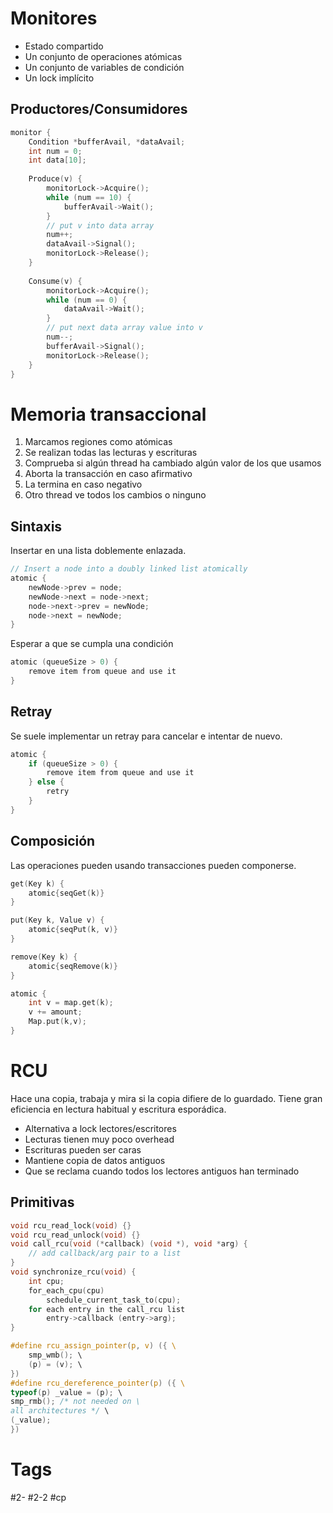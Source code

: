# Monitores
- Estado compartido
- Un conjunto de operaciones atómicas
- Un conjunto de variables de condición
- Un lock implícito

## Productores/Consumidores
```C
monitor {  
	Condition *bufferAvail, *dataAvail;  
	int num = 0;  
	int data[10];  
	
	Produce(v) {  
		monitorLock->Acquire();
		while (num == 10) {  
			bufferAvail->Wait();  
		}  
		// put v into data array  
		num++;  
		dataAvail->Signal();  
		monitorLock->Release();
	}
	
	Consume(v) {
		monitorLock->Acquire();
		while (num == 0) {  
			dataAvail->Wait();  
		}  
		// put next data array value into v  
		num--;  
		bufferAvail->Signal();  
		monitorLock->Release();
	}  
}
```
# Memoria transaccional
1. Marcamos regiones como atómicas  
2. Se realizan todas las lecturas y escrituras  
3. Comprueba si algún thread ha cambiado algún valor de los que usamos  
4. Aborta la transacción en caso afirmativo  
5. La termina en caso negativo  
6. Otro thread ve todos los cambios o ninguno

## Sintaxis
Insertar en una lista doblemente enlazada.
```C
// Insert a node into a doubly linked list atomically  
atomic {  
	newNode->prev = node;  
	newNode->next = node->next;  
	node->next->prev = newNode;  
	node->next = newNode;  
}
```
Esperar a que se cumpla una condición
```C
atomic (queueSize > 0) {  
	remove item from queue and use it  
}
```
## Retray
Se suele implementar un retray para cancelar e intentar de nuevo.
```C
atomic {  
	if (queueSize > 0) {  
		remove item from queue and use it  
	} else {  
		retry  
	}  
}
```
## Composición
Las operaciones pueden usando transacciones pueden componerse.
```C
get(Key k) {  
	atomic{seqGet(k)}  
}  

put(Key k, Value v) {  
	atomic{seqPut(k, v)}  
}  

remove(Key k) {  
	atomic{seqRemove(k)}  
}  

atomic {
	int v = map.get(k);  
	v += amount;  
	Map.put(k,v);
}
```
# RCU
Hace una copia, trabaja y mira si la copia difiere de lo guardado. Tiene gran eficiencia en lectura habitual y escritura esporádica.
- Alternativa a lock lectores/escritores 
- Lecturas tienen muy poco overhead  
- Escrituras pueden ser caras  
- Mantiene copia de datos antiguos  
- Que se reclama cuando todos los lectores antiguos han terminado

## Primitivas
```C
void rcu_read_lock(void) {}  
void rcu_read_unlock(void) {}  
void call_rcu(void (*callback) (void *), void *arg) {  
	// add callback/arg pair to a list  
}  
void synchronize_rcu(void) {  
	int cpu;  
	for_each_cpu(cpu)  
		schedule_current_task_to(cpu);  
	for each entry in the call_rcu list  
		entry->callback (entry->arg);  
}

#define rcu_assign_pointer(p, v) ({ \  
	smp_wmb(); \  
	(p) = (v); \  
})  
#define rcu_dereference_pointer(p) ({ \  
typeof(p) _value = (p); \  
smp_rmb(); /* not needed on \  
all architectures */ \  
(_value);  
})
```
# Tags
#2- 
#2-2 
#cp 